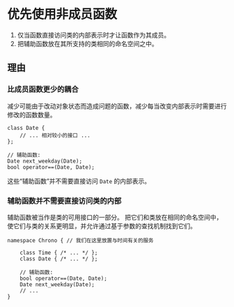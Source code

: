 <h1>优先使用非成员函数</h1>

1. 仅当函数直接访问类的内部表示时才让函数作为其成员。
2. 把辅助函数放在其所支持的类相同的命名空间之中。

<h2>理由</h2>

<h3>比成员函数更少的耦合</h3>

减少可能由于改动对象状态而造成问题的函数，减少每当改变内部表示时需要进行修改的函数数量。

    class Date {
        // ... 相对较小的接口 ...
    };

    // 辅助函数:
    Date next_weekday(Date);
    bool operator==(Date, Date);

这些“辅助函数”并不需要直接访问 `Date` 的内部表示。

<h3>辅助函数并不需要直接访问类的内部</h3>

辅助函数被当作是类的可用接口的一部分。 把它们和类放在相同的命名空间中，使它们与类的关系更明显，并允许通过基于参数的查找机制找到它们。

    namespace Chrono { // 我们在这里放置与时间有关的服务

        class Time { /* ... */ };
        class Date { /* ... */ };

        // 辅助函数:
        bool operator==(Date, Date);
        Date next_weekday(Date);
        // ...
    }
